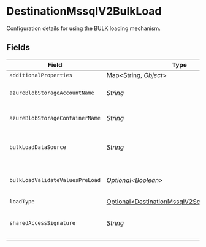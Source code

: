 # DestinationMssqlV2BulkLoad

Configuration details for using the BULK loading mechanism.


## Fields

| Field                                                                                                                                                                                     | Type                                                                                                                                                                                      | Required                                                                                                                                                                                  | Description                                                                                                                                                                               | Example                                                                                                                                                                                   |
| ----------------------------------------------------------------------------------------------------------------------------------------------------------------------------------------- | ----------------------------------------------------------------------------------------------------------------------------------------------------------------------------------------- | ----------------------------------------------------------------------------------------------------------------------------------------------------------------------------------------- | ----------------------------------------------------------------------------------------------------------------------------------------------------------------------------------------- | ----------------------------------------------------------------------------------------------------------------------------------------------------------------------------------------- |
| `additionalProperties`                                                                                                                                                                    | Map\<String, *Object*>                                                                                                                                                                    | :heavy_minus_sign:                                                                                                                                                                        | N/A                                                                                                                                                                                       |                                                                                                                                                                                           |
| `azureBlobStorageAccountName`                                                                                                                                                             | *String*                                                                                                                                                                                  | :heavy_check_mark:                                                                                                                                                                        | The name of the Azure Blob Storage account. See: https://learn.microsoft.com/azure/storage/blobs/storage-blobs-introduction#storage-accounts                                              | mystorageaccount                                                                                                                                                                          |
| `azureBlobStorageContainerName`                                                                                                                                                           | *String*                                                                                                                                                                                  | :heavy_check_mark:                                                                                                                                                                        | The name of the Azure Blob Storage container. See: https://learn.microsoft.com/azure/storage/blobs/storage-blobs-introduction#containers                                                  | mycontainer                                                                                                                                                                               |
| `bulkLoadDataSource`                                                                                                                                                                      | *String*                                                                                                                                                                                  | :heavy_check_mark:                                                                                                                                                                        | Specifies the external data source name configured in MSSQL, which references the Azure Blob container. See: https://learn.microsoft.com/sql/t-sql/statements/bulk-insert-transact-sql    | MyAzureBlobStorage                                                                                                                                                                        |
| `bulkLoadValidateValuesPreLoad`                                                                                                                                                           | *Optional\<Boolean>*                                                                                                                                                                      | :heavy_minus_sign:                                                                                                                                                                        | When enabled, Airbyte will validate all values before loading them into the destination table. This provides stronger data integrity guarantees but may significantly impact performance. | false                                                                                                                                                                                     |
| `loadType`                                                                                                                                                                                | [Optional\<DestinationMssqlV2SchemasLoadType>](../../models/shared/DestinationMssqlV2SchemasLoadType.md)                                                                                  | :heavy_minus_sign:                                                                                                                                                                        | N/A                                                                                                                                                                                       |                                                                                                                                                                                           |
| `sharedAccessSignature`                                                                                                                                                                   | *String*                                                                                                                                                                                  | :heavy_check_mark:                                                                                                                                                                        | A shared access signature (SAS) provides secure delegated access to resources in your storage account. See: https://learn.microsoft.com/azure/storage/common/storage-sas-overview         | a012345678910ABCDEFGH/AbCdEfGhEXAMPLEKEY                                                                                                                                                  |